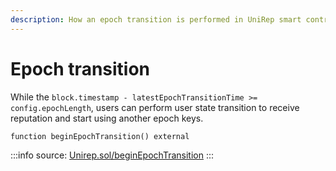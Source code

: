 ```yaml
---
description: How an epoch transition is performed in UniRep smart contract.
---
```


# Epoch transition

While the `block.timestamp - latestEpochTransitionTime >= config.epochLength`, users can perform user state transition to receive reputation and start using another epoch keys.

```solidity
function beginEpochTransition() external
```

:::info
source: [Unirep.sol/beginEpochTransition](https://github.com/Unirep/Unirep/blob/0067a483e1766645bc9bbf881a3ccdb0b32b8a63/packages/contracts/contracts/Unirep.sol#L497)
:::
